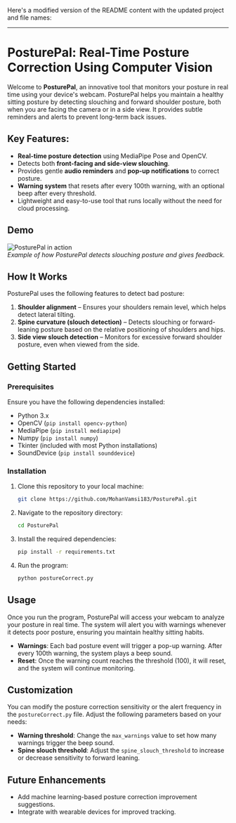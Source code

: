 Here's a modified version of the README content with the updated project and file names:

---

# PosturePal: Real-Time Posture Correction Using Computer Vision

Welcome to **PosturePal**, an innovative tool that monitors your posture in real time using your device's webcam. PosturePal helps you maintain a healthy sitting posture by detecting slouching and forward shoulder posture, both when you are facing the camera or in a side view. It provides subtle reminders and alerts to prevent long-term back issues.

## Key Features:

- **Real-time posture detection** using MediaPipe Pose and OpenCV.
- Detects both **front-facing and side-view slouching**.
- Provides gentle **audio reminders** and **pop-up notifications** to correct posture.
- **Warning system** that resets after every 100th warning, with an optional beep after every threshold.
- Lightweight and easy-to-use tool that runs locally without the need for cloud processing.

## Demo

![PosturePal in action](demo.gif)  
_Example of how PosturePal detects slouching posture and gives feedback._

## How It Works

PosturePal uses the following features to detect bad posture:

1. **Shoulder alignment** – Ensures your shoulders remain level, which helps detect lateral tilting.
2. **Spine curvature (slouch detection)** – Detects slouching or forward-leaning posture based on the relative positioning of shoulders and hips.
3. **Side view slouch detection** – Monitors for excessive forward shoulder posture, even when viewed from the side.

## Getting Started

### Prerequisites

Ensure you have the following dependencies installed:

- Python 3.x
- OpenCV (`pip install opencv-python`)
- MediaPipe (`pip install mediapipe`)
- Numpy (`pip install numpy`)
- Tkinter (included with most Python installations)
- SoundDevice (`pip install sounddevice`)

### Installation

1. Clone this repository to your local machine:

   ```bash
   git clone https://github.com/MohanVamsi183/PosturePal.git
   ```

2. Navigate to the repository directory:

   ```bash
   cd PosturePal
   ```

3. Install the required dependencies:

   ```bash
   pip install -r requirements.txt
   ```

4. Run the program:

   ```bash
   python postureCorrect.py
   ```

## Usage

Once you run the program, PosturePal will access your webcam to analyze your posture in real time. The system will alert you with warnings whenever it detects poor posture, ensuring you maintain healthy sitting habits.

- **Warnings**: Each bad posture event will trigger a pop-up warning. After every 100th warning, the system plays a beep sound.
- **Reset**: Once the warning count reaches the threshold (100), it will reset, and the system will continue monitoring.

## Customization

You can modify the posture correction sensitivity or the alert frequency in the `postureCorrect.py` file. Adjust the following parameters based on your needs:

- **Warning threshold**: Change the `max_warnings` value to set how many warnings trigger the beep sound.
- **Spine slouch threshold**: Adjust the `spine_slouch_threshold` to increase or decrease sensitivity to forward leaning.

## Future Enhancements

- Add machine learning-based posture correction improvement suggestions.
- Integrate with wearable devices for improved tracking.


